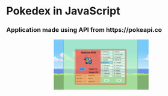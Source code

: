 # Pokedex in JavaScript

<h3>Application made using API from https://pokeapi.co  </h3>
<p align="center">
  <img width="50%" height="auto" src="pokedex.png">
</p>

